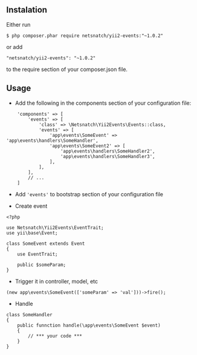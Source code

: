Instalation
---
Either run

`$ php composer.phar require netsnatch/yii2-events:"~1.0.2"`

or add

`"netsnatch/yii2-events": "~1.0.2"`

to the require section of your composer.json file.


Usage
---

 - Add the following in the components section of your configuration file:
```
    'components' => [
        'events' => [
            'class' => \Netsnatch\Yii2Events\Events::class,
            'events' => [
                'app\events\SomeEvent' => 'app\events\handlers\SomeHandler',
                'app\events\SomeEvent2' => [
                    'app\events\handlers\SomeHandler2',
                    'app\events\handlers\SomeHandler3',
                ],
            ],
        ],
        // ...
    ]
```
 - Add `'events'` to bootstrap section of your configuration file 
 
 - Create event 

```
<?php

use Netsnatch\Yii2Events\EventTrait;
use yii\base\Event;

class SomeEvent extends Event
{
    use EventTrait;

    public $someParam;
}
```

 - Trigger it in controller, model, etc
 ```
 (new app\events\SomeEvent(['someParam' => 'val']))->fire();
```

 - Handle 
```
class SomeHandler
{
    public funnction handle(\app\events\SomeEvent $event)
    {
        // *** your code ***
    }
}
```
